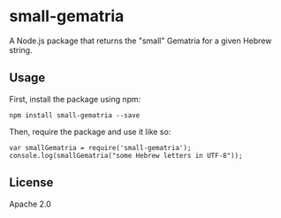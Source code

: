 # small-gematria

A Node.js package that returns the "small" Gematria for a given Hebrew string.

## Usage

First, install the package using npm:

    npm install small-gematria --save

Then, require the package and use it like so:

    var smallGematria = require('small-gematria');
    console.log(smallGematria("some Hebrew letters in UTF-8")); 

## License

Apache 2.0